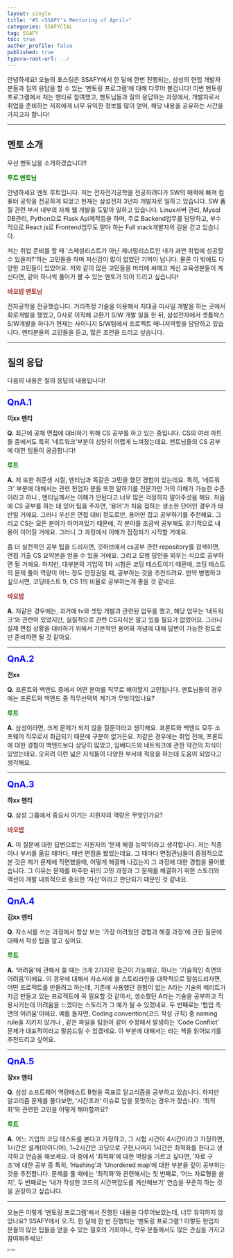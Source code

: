 ```yaml
---
layout: single
title: "#5 <SSAFY's Mentoring of April>"
categories: SSAFYCIAL
tag: SSAFY
toc: true
author_profile: false
published: true
typora-root-url: ../
---
```


 안녕하세요! 오늘의 포스팅은 SSAFY에서 한 달에 한번 진행되는, 삼성의 현업 개발자 분들과 질의 응답을 할 수 있는 ‘멘토링 프로그램’에 대해 다루어 볼겁니다! 이번 멘토링 프로그램에서 저는 멘티로 참여했고, 멘토님들과 질의 응답하는 과정에서, 개발자로서 취업을 준비하는 저희에게 너무 유익한 정보를 많이 얻어, 해당 내용을 공유하는 시간을 가지고자 합니다! 

<hr>

## 멘토 소개

우선 멘토님을 소개하겠습니다!!

<span style="color:green;">**루트 멘토님**</span>

 안녕하세요 멘토 루트입니다. 저는 전자전기공학을 전공하려다가 SW의 매력에 빠져 컴퓨터 공학을 전공하게 되었고 현재는 삼성전자 3년차 개발자로 일하고 있습니다. SW 품질 관련 부서 내부의 자체 웹 개발을 도맡아 일하고 있습니다. Linux서버 관리, Mysql DB관리, Python으로 Flask Api제작등을 하며, 주로 Backend업무를 담당하고, 부수적으로 React js로 Frontend업무도 맡아 하는 Full stack개발자의 길을 걷고 있습니다.

저는 취업 준비를 할 때 '스페셜리스트가 아닌 제너럴리스트인 내가 과연 취업에 성공할 수 있을까?'하는 고민들을 하며 자신감이 많이 없었던 기억이 납니다. 물론 이 밖에도 다양한 고민들이 있었어요. 저와 같이 많은 고민들을 머리에 싸매고 계신 교육생분들이 계신다면, 같이 하나씩 풀어가 볼 수 있는 멘토가 되어 드리고 싶습니다!

<span style="color:brown;">**바오밥 멘토님**</span>

 전자공학을 전공했습니다. 거리측정 기술을 이용해서 지대공 미사일 개발을 하는 곳에서 회로개발을 했었고,  D사로 이직해 교환기 S/W 개발 일을 한 뒤,  삼성전자에서 셋톱박스 S/W개발을 하다가 현재는 사이니지 S/W팀에서 프로젝트 매니저역할을 담당하고 있습니다. 멘티분들의 고민들을 듣고, 많은 조언을 드리고 싶습니다.

<hr>

## 질의 응답

다음의 내용은 질의 응답의 내용입니다!

<hr>

<span style="color:blue; font-size:20px; font-weight:bold;">QnA.1</span>

**이xx 멘티**

**Q.** 최근에 공채 면접에 대비하기 위해 CS 공부를 하고 있는 중입니다. CS의 여러 파트들 중에서도 특히 ‘네트워크'부분이 상당히 어렵게 느껴졌는데요. 멘토님들의 CS 공부에 대한 팁들이 궁금합니다!

<span style="color:green;">**루트**</span>

**A.** 저 또한 취준생 시절, 멘티님과 똑같은 고민을 했던 경험이 있는데요. 특히, ‘네트워크' 부분에 대해서는 관련 현업자 분들 또한 말하기를 전문가만 거의 이해가 가능한 수준이라고 하니 , 멘티님께서는 이해가 안된다고 너무 많은 걱정하지 말아주셨음 해요. 처음에 CS 공부를 하는 데 있어 팁을 주자면, ‘용어'가 처음 접하는 생소한 단어인 경우가 태반일 거에요. 그러니 우선은 면접 대비 정도로만, 용어만 잡고 공부하기를 추천해요. 그리고 CS는 모든 분야가 이어져있기 때문에, 각 분야를 조금씩 공부해도 유기적으로 내용이 이어질 거에요. 그러니 그 과정에서 이해가 점점되기 시작할 거에요. 

 좀 더 실전적인 공부 팁을 드리자면, 깃허브에서 cs공부 관련 repository를 검색하면, 면접 기출 CS 요약본을 얻을 수 있을 거에요. 그리고 모범 답안을 외우는 식으로 공부하면 될 거에요. 하지만, 대부분의 기업의 1차 시험은 코딩 테스트이기 때문에, 코딩 테스트의 문제 풀이 역량이 어느 정도 안정권일 때, 공부하는 것을 추천드려요. 만약 병행하고 싶으시면, 코딩테스트 9, CS 1의 비율로 공부하는게 좋을 것 같네요.

<span style="color:brown;">**바오밥**</span>

**A.** 저같은 경우에는, 과거에 tv와 셋탑 개발과 관련된 업무를 했고, 해당 업무는 ‘네트워크'와 관련이 있었지만, 실질적으로 관련 CS지식은 알고 있을 필요가 없었어요. 그러니 실제 면접 상황을 대비하기 위해서 기본적인 용어와 개념에 대해 답변이 가능한 정도로만 준비하면 될 것 같아요.

<hr>

<span style="color:blue; font-size:20px; font-weight:bold;">QnA.2</span>

**전xx**

**Q.** 프론트와 백엔드 중에서 어떤 분야를 직무로 해야할지 고민됩니다. 멘토님들의 경우에는 프론트와 백엔드 중 직무선택의 계기가 무엇이었나요?

<span style="color:green;">**루트**</span>

**A.** 삼성이라면, 크게 문제가 되지 않을 질문이라고 생각해요. 프론트와 백엔드 모두 소프웨어 직무로서 취급되기 때문에 구분이 없거든요. 저같은 경우에는 취업 전에, 프론트에 대한 경험이 백엔드보다 상당히 많았고, 임베디드와 네트워크에 관한 약간의 지식이 있었는데요. 오히려 이런 넓은 지식들이 다양한 부서에 적응을 하는데 도움이 되었다고 생각해요. 

<hr>

<span style="color:blue; font-size:20px; font-weight:bold;">QnA.3</span>

**하xx 멘티**

**Q.** 삼성 그룹에서 중요시 여기는 지원자의 역량은 무엇인가요?

<span style="color:brown;">**바오밥**</span>

**A.** 이 질문에 대한 답변으로는 지원자의 ‘문제 해결 능력'이라고 생각합니다. 저는 직종이나 부서를 옮길 때마다, 매번 면접을 봤었는데요. 그 때마다 면접관님들이 중점적으로 본 것은 제가 문제에 직면했을때, 어떻게 해결해 나갔는지 그 과정에 대한 경험을 물어봤습니다. 그 이유는 문제를 마주한 뒤의 고민 과정과 그 문제를 해결하기 위한 스토리와 액션이 개발 내외적으로 중요한 ‘자산'이라고 판단되기 때문인 것 같네요. 

<hr>

<span style="color:blue; font-size:20px; font-weight:bold;">QnA.4</span>

**김xx 멘티**

**Q.** 자소서를 쓰는 과정에서 항상 보는 ‘가장 어려웠던 경험과 해결 과정'에 관한 질문에 대해서 작성 팁을 알고 싶어요.

<span style="color:green;">**루트**</span>

**A.** ‘어려움'에 관해서 쓸 때는 크게 2가지로 접근이 가능해요. 하나는 ‘기술적인 측면의 어려움'이에요. 이 경우에 대해서 자소서에 쓸 스토리라인을 대략적으로 말씀드리자면, 어떤 프로젝트를 만들려고 하는데, 기존에 사용했던 경험이 없는 A라는 기술의 메리트가 지금 만들고 있는 프로젝트에 꼭 필요할 것 같아서, 생소했던 A라는 기술을 공부하고 적용시키는데 어려움을 느꼈다는 스토리가 그 예가 될 수 있겠네요. 두 번째로는 ‘협업 측면의 어려움'이에요. 예를 들자면, Coding convention(코드 작성 규칙) 중 naming rule을 지키지 않거나 , 같은 파일을 팀원이 같이 수정해서 발생하는 ‘Code Conflict’ 문제가 대표적이라고 말씀드릴 수 있겠네요. 이 부분에 대해서는 <Clean Code>라는 책을 읽어보기를 추천드리고 싶어요.

<hr>

<span style="color:blue; font-size:20px; font-weight:bold;">QnA.5</span>

**장xx 멘티**

**Q.** 삼성 소프트웨어 역량테스트 B형을 목표로 알고리즘을 공부하고 있습니다. 하지만 알고리즘 문제를 풀다보면, ‘시간초과' 이슈로 답을 못맞히는 경우가 잦습니다. ‘최적화'와 관련한 고민을 어떻게 해야할까요?

<span style="color:green;">**루트**</span>

**A.** 어느 기업의 코딩 테스트를 본다고 가정하고, 그 시험 시간이 4시간이라고 가정하면, 1시간은 설계(아이디어), 1~2시간은 코딩으로 구현,나머지 1시간은 최적화를 한다고 생각하고 연습을 해보세요. 이 중에서 ‘최적화’에 대한 역량을 기르고 싶다면, ‘자료 구조'에 대한 공부 중 특히, ‘Hashing’과 ‘Unordered map’에 대한 부분을 깊이 공부하는 것을 추천합니다. 문제를 풀 때에는 ‘최적화’와 관련해서는 첫 번째로, ‘어느 자료형을 쓸지', 두 번째로는 ‘내가 작성한 코드의 시간복잡도를 계산해보기' 연습을 꾸준히 하는 것을 권장하고 싶습니다. 

<hr>

오늘은 이렇게 ‘멘토링 프로그램'에서 진행된 내용을 다루어보았는데, 너무 유익하지 않았나요? SSAFY에서 오.직. 한 달에 한 번 진행되는 ‘멘토링 프로그램'! 이렇듯 현업자 분들의 많은 팁들을 얻을 수 있는 절호의 기회이니, 학우 분들께서도 많은 관심을 가지고 참여해주세요!

<img src="../images/2024-04-17-ssafycial_aut3/6.명함.jpg" alt="6.명함" style="zoom:33%;" />
